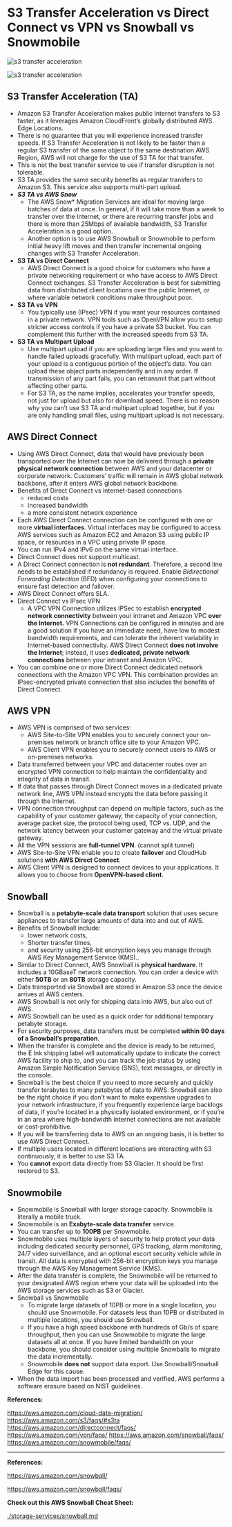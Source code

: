 # S3 Transfer Acceleration vs Direct Connect vs VPN vs Snowball vs Snowmobile

![s3 transfer acceleration](../img/s31.png)

![s3 transfer acceleration](../img/s32.png)

 

## S3 Transfer Acceleration (TA)

- Amazon S3 Transfer Acceleration makes public Internet transfers to S3 faster, as it leverages Amazon CloudFront’s globally distributed AWS Edge Locations.
- There is no guarantee that you will experience increased transfer speeds. If S3 Transfer Acceleration is not likely to be faster than a regular S3 transfer of the same object to the same destination AWS Region, AWS will not charge for the use of S3 TA for that transfer.
- This is not the best transfer service to use if transfer disruption is not tolerable.
- S3 TA provides the same security benefits as regular transfers to Amazon S3. This service also supports multi-part upload.
- ***S3 TA vs AWS Snow***
  - The AWS Snow* Migration Services are ideal for moving large batches of data at once. In general, if it will take more than a week to transfer over the Internet, or there are recurring transfer jobs and there is more than 25Mbps of available bandwidth, S3 Transfer Acceleration is a good option.
  - Another option is to use AWS Snowball or Snowmobile to perform initial heavy lift moves and then transfer incremental ongoing changes with S3 Transfer Acceleration.
- **S3 TA vs Direct Connect**
  - AWS Direct Connect is a good choice for customers who have a private networking requirement or who have access to AWS Direct Connect exchanges. S3 Transfer Acceleration is best for submitting data from distributed client locations over the public Internet, or where variable network conditions make throughput poor.
- **S3 TA vs VPN**
  - You typically use (IPsec) VPN if you want your resources contained in a private network. VPN tools such as OpenVPN allow you to setup stricter access controls if you have a private S3 bucket. You can complement this further with the increased speeds from S3 TA.
- **S3 TA vs Multipart Upload**
  - Use multipart upload if you are uploading large files and you want to handle failed uploads gracefully. With multipart upload, each part of your upload is a contiguous portion of the object’s data. You can upload these object parts independently and in any order. If transmission of any part fails, you can retransmit that part without affecting other parts. 
  - For S3 TA, as the name implies, accelerates your transfer speeds, not just for upload but also for download speed. There is no reason why you can’t use S3 TA and multipart upload together, but if you are only handling small files, using multipart upload is not necessary.

## AWS Direct Connect

- Using AWS Direct Connect, data that would have previously been transported over the Internet can now be delivered through a **private physical network connection** between AWS and your datacenter or corporate network. Customers’ traffic will remain in AWS global network backbone, after it enters AWS global network backbone.
- Benefits of Direct Connect vs internet-based connections
  - reduced costs
  - increased bandwidth
  - a more consistent network experience
- Each AWS Direct Connect connection can be configured with one or more **virtual interfaces**. Virtual interfaces may be configured to access AWS services such as Amazon EC2 and Amazon S3 using public IP space, or resources in a VPC using private IP space.
- You can run IPv4 and IPv6 on the same virtual interface.
- Direct Connect does not support multicast.
- A Direct Connect connection is **not redundant**. Therefore, a second line needs to be established if redundancy is required. Enable *Bidirectional Forwarding Detection* (BFD) when configuring your connections to ensure fast detection and failover.
- AWS Direct Connect offers SLA.
- Direct Connect vs IPsec VPN
  - A VPC VPN Connection utilizes IPSec to establish **encrypted network connectivity** between your intranet and Amazon VPC **over the Internet.** VPN Connections can be configured in minutes and are a good solution if you have an immediate need, have low to modest bandwidth requirements, and can tolerate the inherent variability in Internet-based connectivity. AWS Direct Connect **does not involve the Internet**; instead, it uses **dedicated, private network connections** between your intranet and Amazon VPC.
- You can combine one or more Direct Connect dedicated network connections with the Amazon VPC VPN. This combination provides an IPsec-encrypted private connection that also includes the benefits of Direct Connect.

 

## AWS VPN

- AWS VPN is comprised of two services:
  - AWS Site-to-Site VPN enables you to securely connect your on-premises network or branch office site to your Amazon VPC.
  - AWS Client VPN enables you to securely connect users to AWS or on-premises networks.
- Data transferred between your VPC and datacenter routes over an encrypted VPN connection to help maintain the confidentiality and integrity of data in transit.
- If data that passes through Direct Connect moves in a dedicated private network line, AWS VPN instead encrypts the data before passing it through the Internet.
- VPN connection throughput can depend on multiple factors, such as the capability of your customer gateway, the capacity of your connection, average packet size, the protocol being used, TCP vs. UDP, and the network latency between your customer gateway and the virtual private gateway.
- All the VPN sessions are **full-tunnel VPN**. (cannot split tunnel)
- AWS Site-to-Site VPN enable you to create **failover** and CloudHub solutions **with AWS Direct Connect**.
- AWS Client VPN is designed to connect devices to your applications. It allows you to choose from **OpenVPN-based client**.

 

## Snowball

- Snowball is a **petabyte-scale data transport** solution that uses secure appliances to transfer large amounts of data into and out of AWS.
- Benefits of Snowball include:
  - lower network costs,
  - Shorter transfer times,
  - and security using 256-bit encryption keys you manage through AWS Key Management Service (KMS)..
- Similar to Direct Connect, AWS Snowball is **physical hardware**. It includes a 10GBaseT network connection. You can order a device with either **50TB** or an **80TB** storage capacity.
- Data transported via Snowball are stored in Amazon S3 once the device arrives at AWS centers.
- AWS Snowball is not only for shipping data into AWS, but also out of AWS.
- AWS Snowball can be used as a quick order for additional temporary petabyte storage.
- For security purposes, data transfers must be completed **within 90 days of a Snowball’s preparation**.
- When the transfer is complete and the device is ready to be returned, the E Ink shipping label will automatically update to indicate the correct AWS facility to ship to, and you can track the job status by using Amazon Simple Notification Service (SNS), text messages, or directly in the console.
- Snowball is the best choice if you need to more securely and quickly transfer terabytes to many petabytes of data to AWS. Snowball can also be the right choice if you don’t want to make expensive upgrades to your network infrastructure, if you frequently experience large backlogs of data, if you’re located in a physically isolated environment, or if you’re in an area where high-bandwidth Internet connections are not available or cost-prohibitive.
- If you will be transferring data to AWS on an ongoing basis, it is better to use AWS Direct Connect.
- If multiple users located in different locations are interacting with S3 continuously, it is better to use S3 TA.
- You **cannot** export data directly from S3 Glacier. It should be first restored to S3.

 

## Snowmobile

- Snowmobile is Snowball with larger storage capacity. Snowmobile is literally a mobile truck.
- Snowmobile is an **Exabyte-scale data transfer** service.
- You can transfer up to **100PB** per Snowmobile.
- Snowmobile uses multiple layers of security to help protect your data including dedicated security personnel, GPS tracking, alarm monitoring, 24/7 video surveillance, and an optional escort security vehicle while in transit. All data is encrypted with 256-bit encryption keys you manage through the AWS Key Management Service (KMS).
- After the data transfer is complete, the Snowmobile will be returned to your designated AWS region where your data will be uploaded into the AWS storage services such as S3 or Glacier.
- Snowball vs Snowmobile
  - To migrate large datasets of 10PB or more in a single location, you should use Snowmobile. For datasets less than 10PB or distributed in multiple locations, you should use Snowball.
  - If you have a high speed backbone with hundreds of Gb/s of spare throughput, then you can use Snowmobile to migrate the large datasets all at once. If you have limited bandwidth on your backbone, you should consider using multiple Snowballs to migrate the data incrementally.
  - Snowmobile **does not** support data export. Use Snowball/Snowball Edge for this cause.
- When the data import has been processed and verified, AWS performs a software erasure based on NIST guidelines.

 

**References:**

https://aws.amazon.com/cloud-data-migration/
https://aws.amazon.com/s3/faqs/#s3ta
https://aws.amazon.com/directconnect/faqs/
https://aws.amazon.com/vpn/faqs/
https://aws.amazon.com/snowball/faqs/
https://aws.amazon.com/snowmobile/faqs/

***





**References:**

https://aws.amazon.com/snowball/

https://aws.amazon.com/snowball/faqs/

 

**Check out this AWS Snowball Cheat Sheet:**

[./storage-services/snowball.md](../storage-services/snowball.md)

 
